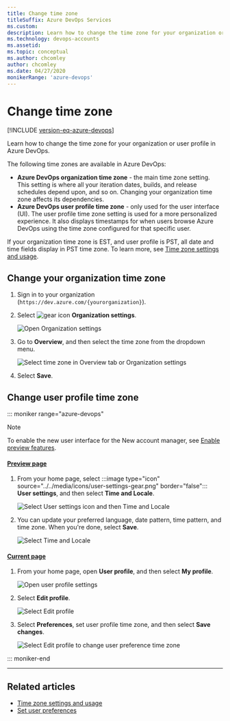 ```yaml
---
title: Change time zone
titleSuffix: Azure DevOps Services
ms.custom: 
description: Learn how to change the time zone for your organization or for user profile.
ms.technology: devops-accounts
ms.assetid: 
ms.topic: conceptual
ms.author: chcomley
author: chcomley
ms.date: 04/27/2020
monikerRange: 'azure-devops'
---
```


# Change time zone

[!INCLUDE [version-eq-azure-devops](../../includes/version-eq-azure-devops.md)]

Learn how to change the time zone for your organization or user profile in Azure DevOps.

The following time zones are available in Azure DevOps:

* **Azure DevOps organization time zone** - the main time zone setting. This setting is where all your iteration dates, builds, and release schedules depend upon, and so on. Changing your organization time zone affects its dependencies.
* **Azure DevOps user profile time zone** - only used for the user interface (UI). The user profile time zone setting is used for a more personalized experience. It also displays timestamps for when users browse Azure DevOps using the time zone configured for that specific user.

If your organization time zone is EST, and user profile is PST, all date and time fields display in PST time zone. To learn more, see [Time zone settings and usage](../settings/timezone-settings-usage.md).

## Change your organization time zone

1. Sign in to your organization (```https://dev.azure.com/{yourorganization}```).

2. Select ![gear icon](../../media/icons/gear-icon.png) **Organization settings**.

    ![Open Organization settings](../../media/settings/open-admin-settings-vert.png)

3. Go to **Overview**, and then select the time zone from the dropdown menu.

    ![Select time zone in Overview tab or Organization settings](media/change-time-zone/organization-time-zone-settings.png)

4. Select **Save**.

## Change user profile time zone

::: moniker range="azure-devops"

> [!NOTE]   
> To enable the new user interface for the New account manager, see [Enable preview features](../../project/navigation/preview-features.md).

#### [Preview page](#tab/preview-page) 

1. From your home page, select :::image type="icon" source="../../media/icons/user-settings-gear.png" border="false"::: **User settings**, and then select **Time and Locale**.

   ![Select User settings icon and then Time and Locale](media/change-time-zone/user-settings-time-locale.png)

2. You can update your preferred language, date pattern, time pattern, and time zone. When you're done, select **Save**.

   ![Select Time and Locale](media/change-time-zone/edit-time-locale.png)

#### [Current page](#tab/current-page) 

1. From your home page, open **User profile**, and then select **My profile**.

    ![Open user profile settings](../settings/media/open-profile-user-settings.png)

2. Select **Edit profile**.

    ![Select Edit profile](media/change-time-zone/select-edit-profile.png)

3. Select **Preferences**, set user profile time zone, and then select **Save changes**.

    ![Select Edit profile to change user preference time zone](media/change-time-zone/change-user-preferences-time-zone.png)

::: moniker-end

***

## Related articles

- [Time zone settings and usage](../settings/timezone-settings-usage.md)
- [Set user preferences](../settings/set-your-preferences.md)
